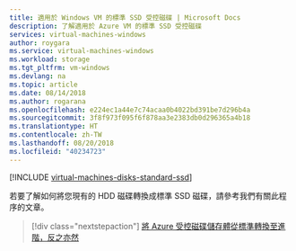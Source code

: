 ```yaml
---
title: 適用於 Windows VM 的標準 SSD 受控磁碟 | Microsoft Docs
description: 了解適用於 Azure VM 的標準 SSD 受控磁碟
services: virtual-machines-windows
author: roygara
ms.service: virtual-machines-windows
ms.workload: storage
ms.tgt_pltfrm: vm-windows
ms.devlang: na
ms.topic: article
ms.date: 08/14/2018
ms.author: rogarana
ms.openlocfilehash: e224ec1a44e7c74acaa0b4022bd391be7d296b4a
ms.sourcegitcommit: 3f8f973f095f6f878aa3e2383db0d296365a4b18
ms.translationtype: HT
ms.contentlocale: zh-TW
ms.lasthandoff: 08/20/2018
ms.locfileid: "40234723"
---
```

[!INCLUDE [virtual-machines-disks-standard-ssd](../../../includes/virtual-machines-disks-standard-ssd.md)]

若要了解如何將您現有的 HDD 磁碟轉換成標準 SSD 磁碟，請參考我們有關此程序的文章。

> [!div class="nextstepaction"]
> [將 Azure 受控磁碟儲存體從標準轉換至進階，反之亦然](convert-disk-storage.md)